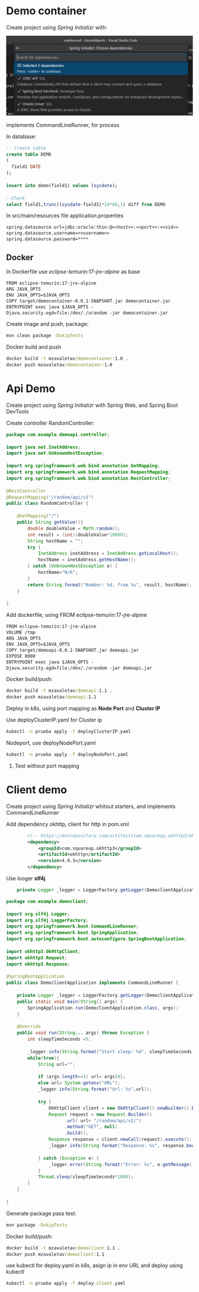# Demo container

Create project using *Spring Initializr* with:

![Initializr](Captura01.JPG)

implements CommandLineRunner, for process

In database:

```sql
-- Create table
create table DEMO
(
  field1 DATE
);

insert into demo(field1) values (sysdate);

--Check
select field1,trunc((sysdate-field1)*24*60,1) diff from DEMO
```

In src/main/resources file application.properties

```config
spring.datasource.url=jdbc:oracle:thin:@<<host>>:<<port>>:<<sid>>
spring.datasource.username=<<username>>
spring.datasource.password=****
```

## Docker
In Dockerfile use *eclipse-temurin:17-jre-alpine* as base

```docker
FROM eclipse-temurin:17-jre-alpine
ARG JAVA_OPTS
ENV JAVA_OPTS=$JAVA_OPTS
COPY target/democontainer-0.0.1-SNAPSHOT.jar democontainer.jar
ENTRYPOINT exec java $JAVA_OPTS -Djava.security.egd=file:/dev/./urandom -jar democontainer.jar
```

Create image and push, package:

```cmd
mvn clean package -DskipTests
```

Docker build and push

```cmd
docker build -t mzavaletav/democontainer:1.0 .
docker push mzavaletav/democontainer:1.0
```



# Api Demo

Create project using *Spring Initializr* with Spring Web, and Spring Boot DevTools

Create controller RandomController:
```java
package com.example.demoapi.controller;

import java.net.InetAddress;
import java.net.UnknownHostException;

import org.springframework.web.bind.annotation.GetMapping;
import org.springframework.web.bind.annotation.RequestMapping;
import org.springframework.web.bind.annotation.RestController;

@RestController
@RequestMapping("/random/api/v1")
public class RandomController {

    @GetMapping("/")
    public String getValue(){
        double doubleValue = Math.random();
        int result = (int)(doubleValue*10000);
        String hostName = "";
        try {
            InetAddress inetAddress = InetAddress.getLocalHost();
            hostName = inetAddress.getHostName();
        } catch (UnknownHostException e) {
            hostName="N/A";
        }
        return String.format("Number: %d, from %s", result, hostName);
    }
    
}
```

Add dockerfile, using FROM eclipse-temurin:17-jre-alpine

```docker
FROM eclipse-temurin:17-jre-alpine
VOLUME /tmp
ARG JAVA_OPTS
ENV JAVA_OPTS=$JAVA_OPTS
COPY target/demoapi-0.0.1-SNAPSHOT.jar demoapi.jar
EXPOSE 8080
ENTRYPOINT exec java $JAVA_OPTS -Djava.security.egd=file:/dev/./urandom -jar demoapi.jar
```

Docker build/push:
```cmd
docker build -t mzavaletav/demoapi:1.1 .
docker push mzavaletav/demoapi:1.1
```

Deploy in k8s, using port mapping as **Node Port** and **Cluster IP**

Use deployClusterIP.yaml for Cluster ip

```cmd
kubectl -n prueba apply -f deployClusterIP.yaml
```

Nodeport, use deployNodePort.yaml

```cmd
kubectl -n prueba apply -f deployNodePort.yaml
```


1. Test without port mapping



# Client demo 

Create project using *Spring Initializr* whitout starters, and implements CommandLineRunner

Add dependency okhttp, client for http in pom.xml

```xml
		<!-- https://mvnrepository.com/artifact/com.squareup.okhttp3/okhttp -->
		<dependency>
			<groupId>com.squareup.okhttp3</groupId>
			<artifactId>okhttp</artifactId>
			<version>4.9.3</version>
		</dependency>
```

Use looger **slf4j**

```java
	private Logger _logger = LoggerFactory.getLogger(DemoclientApplication.class); 
```

```java
package com.example.democlient;

import org.slf4j.Logger;
import org.slf4j.LoggerFactory;
import org.springframework.boot.CommandLineRunner;
import org.springframework.boot.SpringApplication;
import org.springframework.boot.autoconfigure.SpringBootApplication;

import okhttp3.OkHttpClient;
import okhttp3.Request;
import okhttp3.Response;

@SpringBootApplication
public class DemoclientApplication implements CommandLineRunner {

	private Logger _logger = LoggerFactory.getLogger(DemoclientApplication.class); 
	public static void main(String[] args) {
		SpringApplication.run(DemoclientApplication.class, args);
	}

	@Override
	public void run(String... args) throws Exception {
		int sleepTimeSeconds =5;

		_logger.info(String.format("Start sleep: %d", sleepTimeSeconds));
		while(true){
			String url="";

			if (args.length==1) url= args[0];
			else url= System.getenv("URL");
			_logger.info(String.format("Url: %s",url));
	
			try {
				OkHttpClient client = new OkHttpClient().newBuilder().build();
				Request request = new Request.Builder()
					  .url( url+ "/random/api/v1/")
					  .method("GET", null)
					  .build();
				Response response = client.newCall(request).execute();
				_logger.info(String.format("Response: %s", response.body().string()));
					
			} catch (Exception e) {
				_logger.error(String.format("Error: %s", e.getMessage()));
			}
			Thread.sleep(sleepTimeSeconds*1000);
		}
	}

}
```

Generate package pass test:

```cmd
mvn package -DskipTests
```
Docker build/push:
```cmd
docker build -t mzavaletav/democlient:1.1 .
docker push mzavaletav/democlient:1.1
```

use kubectl for deploy.yaml in k8s, asign ip in env URL and deploy using kubectl

```cmd
kubectl -n prueba apply -f deploy-client.yaml
```
